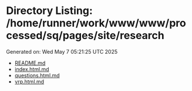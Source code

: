 # Directory Listing: /home/runner/work/www/www/processed/sq/pages/site/research
Generated on: Wed May  7 05:21:25 UTC 2025

- [README.md](README.md)
- [index.html.md](index.html.md)
- [questions.html.md](questions.html.md)
- [vrp.html.md](vrp.html.md)
